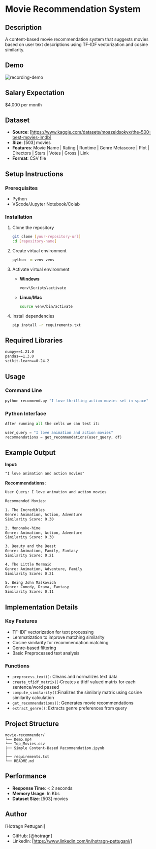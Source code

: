 # Movie Recommendation System

## Description
A content-based movie recommendation system that suggests movies based on user text descriptions using TF-IDF vectorization and cosine similarity.

## Demo

![recording-demo](https://github.com/user-attachments/assets/1f07e6b6-434f-457a-99c7-8d1bbfea0f79)

## Salary Expectation
$4,000 per month

## Dataset
- **Source**: [https://www.kaggle.com/datasets/moazeldsokyx/the-500-best-movies-imdb]
- **Size**: [503] movies
- **Features**: Movie Name |	Rating |	Runtime |	Genre	Metascore |	Plot |	Directors |	Stars |	Votes |	Gross |	Link
- **Format**: CSV file

## Setup Instructions

### Prerequisites
- Python 
- VScode/Jupyter Notebook/Colab

### Installation
1. Clone the repository
   ```sh
   git clone [your-repository-url]
   cd [repository-name]
   ```

2. Create virtual environment
   ```sh
   python -m venv venv
   ```

3. Activate virtual environment
   - **Windows**
     ```sh
     venv\Scripts\activate
     ```
   - **Linux/Mac**
     ```sh
     source venv/bin/activate
     ```

4. Install dependencies
   ```sh
   pip install -r requirements.txt
   ```

## Required Libraries
```txt
numpy==1.21.0
pandas==1.3.0
scikit-learn==0.24.2
```

## Usage

### Command Line
```sh
python recommend.py "I love thrilling action movies set in space"
```

### Python Interface
```python
After running all the cells we can test it:

user_query = "I love animation and action movies"
recommendations = get_recommendations(user_query, df)
```

## Example Output
**Input:**
```txt
"I love animation and action movies"
```

**Recommendations:**
```txt
User Query: I love animation and action movies

Recommended Movies:

1. The Incredibles
Genre: Animation, Action, Adventure
Similarity Score: 0.30

2. Mononoke-hime
Genre: Animation, Action, Adventure
Similarity Score: 0.30

3. Beauty and the Beast
Genre: Animation, Family, Fantasy
Similarity Score: 0.21

4. The Little Mermaid
Genre: Animation, Adventure, Family
Similarity Score: 0.21

5. Being John Malkovich
Genre: Comedy, Drama, Fantasy
Similarity Score: 0.11
```

## Implementation Details

### Key Features
- TF-IDF vectorization for text processing
- Lemmatization to improve matching similarity
- Cosine similarity for recommendation matching
- Genre-based filtering
- Basic Preprocessed text analysis

### Functions
- `preprocess_text()`: Cleans and normalizes text data
- `create_tfidf_matrix()`:Creates a tfidf valued matrix for each sentence/word passed
- `compute_similarity()`:Finalizes the similariy matrix using cosine similarity calculation
- `get_recommendations()`: Generates movie recommendations
- `extract_genre()`: Extracts genre preferences from query

## Project Structure
```
movie-recommender/
└── Demo.mp4
└── Top_Movies.csv
├── Simple Content-Based Recommendation.ipynb
│  
├── requirements.txt
└── README.md
```

## Performance
- **Response Time**: < 2 seconds
- **Memory Usage**: In Kbs
- **Dataset Size**: [503] movies

## Author
[Hotragn Pettugani]
- GitHub: [@hotragn]
- LinkedIn: [https://www.linkedin.com/in/hotragn-pettugani/]
